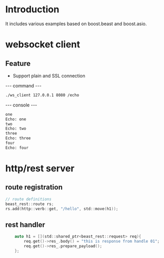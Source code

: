 # Introduction
It includes various examples based on boost.beast and boost.asio.

# websocket client
## Feature
+ Support plain and SSL connection

--- command ---
```bash
./ws_client 127.0.0.1 8080 /echo 

```
--- console ---
```bash
one
Echo: one
two
Echo: two
three
Echo: three
four
Echo: four
```

# http/rest server
## route registration
```c
// route definitions
beast_rest::route rs;
rs.add(http::verb::get, "/hello", std::move(h1));
```

## rest handler 
```c
    auto h1 = [](std::shared_ptr<beast_rest::request> req){
        req.get()->res_.body() = "this is response from handle 01";
        req.get()->res_.prepare_payload();
    };
```
